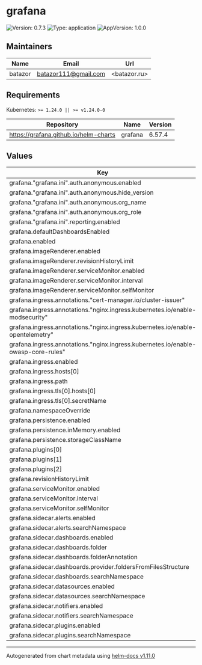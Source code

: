 # grafana

![Version: 0.7.3](https://img.shields.io/badge/Version-0.7.3-informational?style=flat-square) ![Type: application](https://img.shields.io/badge/Type-application-informational?style=flat-square) ![AppVersion: 1.0.0](https://img.shields.io/badge/AppVersion-1.0.0-informational?style=flat-square)

## Maintainers

| Name | Email | Url |
| ---- | ------ | --- |
| batazor | <batazor111@gmail.com> | <batazor.ru> |

## Requirements

Kubernetes: `>= 1.24.0 || >= v1.24.0-0`

| Repository | Name | Version |
|------------|------|---------|
| https://grafana.github.io/helm-charts | grafana | 6.57.4 |

## Values

| Key | Type | Default | Description |
|-----|------|---------|-------------|
| grafana."grafana.ini".auth.anonymous.enabled | bool | `true` |  |
| grafana."grafana.ini".auth.anonymous.hide_version | bool | `true` |  |
| grafana."grafana.ini".auth.anonymous.org_name | string | `"Main Org."` |  |
| grafana."grafana.ini".auth.anonymous.org_role | string | `"Viewer"` |  |
| grafana."grafana.ini".reporting.enabled | bool | `true` |  |
| grafana.defaultDashboardsEnabled | bool | `true` |  |
| grafana.enabled | bool | `true` |  |
| grafana.imageRenderer.enabled | bool | `true` |  |
| grafana.imageRenderer.revisionHistoryLimit | int | `2` |  |
| grafana.imageRenderer.serviceMonitor.enabled | bool | `true` |  |
| grafana.imageRenderer.serviceMonitor.interval | string | `"1m"` |  |
| grafana.imageRenderer.serviceMonitor.selfMonitor | bool | `true` |  |
| grafana.ingress.annotations."cert-manager.io/cluster-issuer" | string | `"cert-manager-production"` |  |
| grafana.ingress.annotations."nginx.ingress.kubernetes.io/enable-modsecurity" | string | `"false"` |  |
| grafana.ingress.annotations."nginx.ingress.kubernetes.io/enable-opentelemetry" | string | `"true"` |  |
| grafana.ingress.annotations."nginx.ingress.kubernetes.io/enable-owasp-core-rules" | string | `"true"` |  |
| grafana.ingress.enabled | bool | `true` |  |
| grafana.ingress.hosts[0] | string | `"grafana.shortlink.best"` |  |
| grafana.ingress.path | string | `"/"` |  |
| grafana.ingress.tls[0].hosts[0] | string | `"grafana.shortlink.best"` |  |
| grafana.ingress.tls[0].secretName | string | `"grafana-ingress-tls"` |  |
| grafana.namespaceOverride | string | `""` |  |
| grafana.persistence.enabled | bool | `true` |  |
| grafana.persistence.inMemory.enabled | bool | `true` |  |
| grafana.persistence.storageClassName | string | `"local-path"` |  |
| grafana.plugins[0] | string | `"flant-statusmap-panel"` |  |
| grafana.plugins[1] | string | `"grafana-polystat-panel"` |  |
| grafana.plugins[2] | string | `"grafana-oncall-app"` |  |
| grafana.revisionHistoryLimit | int | `2` |  |
| grafana.serviceMonitor.enabled | bool | `true` |  |
| grafana.serviceMonitor.interval | string | `"1m"` |  |
| grafana.serviceMonitor.selfMonitor | bool | `true` |  |
| grafana.sidecar.alerts.enabled | bool | `true` |  |
| grafana.sidecar.alerts.searchNamespace | string | `"ALL"` |  |
| grafana.sidecar.dashboards.enabled | bool | `true` |  |
| grafana.sidecar.dashboards.folder | string | `"/tmp/dashboards"` |  |
| grafana.sidecar.dashboards.folderAnnotation | string | `"grafana_dashboard_folder"` |  |
| grafana.sidecar.dashboards.provider.foldersFromFilesStructure | bool | `true` |  |
| grafana.sidecar.dashboards.searchNamespace | string | `"ALL"` |  |
| grafana.sidecar.datasources.enabled | bool | `true` |  |
| grafana.sidecar.datasources.searchNamespace | string | `"ALL"` |  |
| grafana.sidecar.notifiers.enabled | bool | `true` |  |
| grafana.sidecar.notifiers.searchNamespace | string | `"ALL"` |  |
| grafana.sidecar.plugins.enabled | bool | `true` |  |
| grafana.sidecar.plugins.searchNamespace | string | `"ALL"` |  |

----------------------------------------------
Autogenerated from chart metadata using [helm-docs v1.11.0](https://github.com/norwoodj/helm-docs/releases/v1.11.0)
